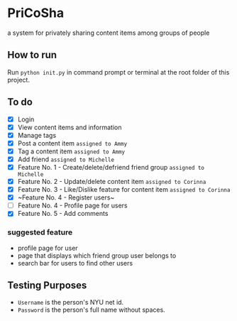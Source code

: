 # PriCoSha
a system for privately sharing content items among groups of people

## How to run
Run `python init.py` in command prompt or terminal at the root folder of this project.

## To do
- [x] Login
- [x] View content items and information
- [x] Manage tags
- [x] Post a content item `assigned to Ammy`
- [x] Tag a content item `assigned to Ammy`
- [x] Add friend `assigned to Michelle`
- [x] Feature No. 1 - Create/delete/defriend friend group `assigned to Michelle`
- [x] Feature No. 2 - Update/delete content item `assigned to Corinna`
- [x] Feature No. 3 - Like/Dislike feature for content item `assigned to Corinna`
- [x] ~Feature No. 4 - Register users~
- [ ] Feature No. 4 - Profile page for users
- [x] Feature No. 5 - Add comments
### suggested feature
- profile page for user
- page that displays which friend group user belongs to
- search bar for users to find other users

## Testing Purposes
- `Username` is the person's NYU net id.
- `Password` is the person's full name without spaces.
